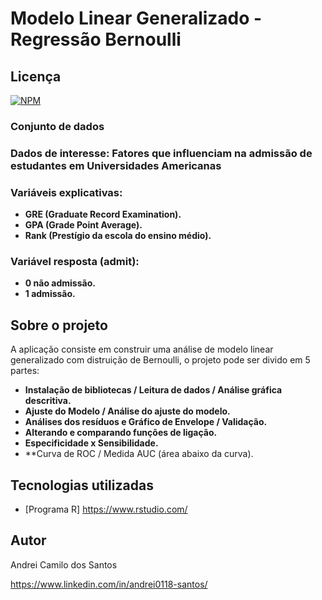 # Modelo Linear Generalizado -  Regressão Bernoulli

## Licença  
[![NPM](https://img.shields.io/npm/l/react)]( https://github.com/andrei0118/Deteccao-fraudes-cartao/blob/master/LICENSE)

### Conjunto de dados 
### Dados de interesse: Fatores que influenciam na admissão de estudantes em Universidades Americanas

### Variáveis explicativas: 
- **GRE (Graduate Record Examination).**
- **GPA (Grade Point Average).**
- **Rank (Prestígio da escola do ensino médio).**

### Variável resposta (admit):
- **0 não admissão.**
- **1 admissão.**


## Sobre o projeto

A aplicação consiste em construir uma análise de modelo linear generalizado com distruição de Bernoulli, o projeto pode ser divido em 5 partes:

- **Instalação de bibliotecas / Leitura de dados / Análise gráfica descritiva.**
- **Ajuste do Modelo / Análise do ajuste do modelo.**
- **Análises dos resíduos e Gráfico de Envelope / Validação.**
- **Alterando e comparando funções de ligação.**
- **Especificidade x Sensibilidade.**
- **Curva de ROC / Medida AUC (área abaixo da curva).

## Tecnologias utilizadas
- [Programa R] https://www.rstudio.com/

## Autor

Andrei Camilo dos Santos

https://www.linkedin.com/in/andrei0118-santos/
